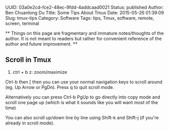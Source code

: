 UUID: 03a0e2cd-fce2-48ec-9fdd-4addcaad0021
Status: published
Author: Ben Chuanlong Du
Title: Some Tips About Tmux
Date: 2015-05-26 01:39:09
Slug: tmux-tips
Category: Software
Tags: tips, Tmux, software, remote, screen, terminal

**
Things on this page are fragmentary and immature notes/thoughts of the author. 
It is not meant to readers but rather for convenient reference of the author and future improvement.
**
 
## Scroll in Tmux

1. ctrl + b z: zoom/maximize

Ctrl-b then [ then you can use your normal navigation keys to scroll around (eg. Up Arrow or PgDn). 
Press q to quit scroll mode.

Alternatively you can press Ctrl-b PgUp to go directly into copy mode 
and scroll one page up (which is what it sounds like you will want most of the time)

You can also scroll up/down line by line using Shift-k 
and Shift-j (if you're already in scroll mode).

